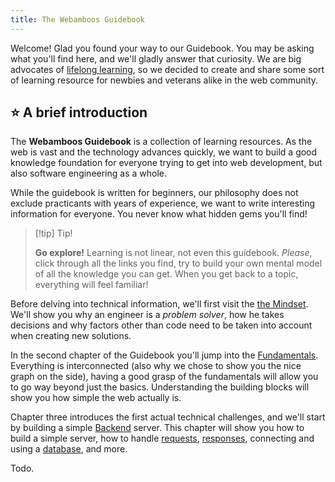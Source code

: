 ```yaml
---
title: The Webamboos Guidebook
---
```


Welcome! Glad you found your way to our Guidebook. You may be asking what you'll find here, and we'll gladly answer that curiosity. We are big advocates of [lifelong learning](https://en.wikipedia.org/wiki/Lifelong_learning), so we decided to create and share some sort of learning resource for newbies and veterans alike in the web community.

## ⭐ A brief introduction

The **Webamboos Guidebook** is a collection of learning resources. As the web is vast and the technology advances quickly, we want to build a good knowledge foundation for everyone trying to get into web development, but also software engineering as a whole.

While the guidebook is written for beginners, our philosophy does not exclude practicants with years of experience, we want to write interesting information for everyone. You never know what hidden gems you'll find!

> [!tip] Tip!
> 
> **Go explore!** Learning is not linear, not even this guidebook. *Please*, click through all the links you find, try to build your own mental model of all the knowledge you can get. When you get back to a topic, everything will feel familiar!

Before delving into technical information, we'll first visit the [the Mindset](/mindset/problem-solving). We'll show you why an engineer is a *problem solver*, how he takes decisions and why factors other than code need to be taken into account when creating new solutions.

In the second chapter of the Guidebook you'll jump into the [Fundamentals](/fundamentals/the-web). Everything is interconnected (also why we chose to show you the nice graph on the side), having a good grasp of the fundamentals will allow you to go way beyond just the basics. Understanding the building blocks will show you how simple the web actually is.

Chapter three introduces the first actual technical challenges, and we'll start by building a simple [Backend](/backend/servers) server. This chapter will show you how to build a simple server, how to handle [requests](/backend/requests), [responses](/backend/requests#responses), connecting and using a [database](/backend/databases), and more.

Todo.